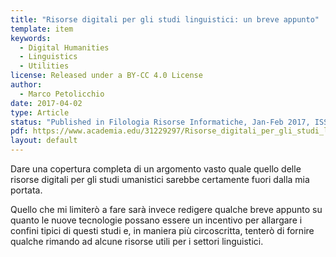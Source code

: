 ```yaml
---
title: "Risorse digitali per gli studi linguistici: un breve appunto"
template: item
keywords: 
  - Digital Humanities
  - Linguistics
  - Utilities
license: Released under a BY-CC 4.0 License
author:
  - Marco Petolicchio
date: 2017-04-02
type: Article
status: "Published in Filologia Risorse Informatiche, Jan-Feb 2017, ISSN: 2496-6223"
pdf: https://www.academia.edu/31229297/Risorse_digitali_per_gli_studi_linguistici_un_breve_appunto_in_Filologia_Risorse_Informatiche_gennaio-febbraio_2017
layout: default
---
```


Dare una copertura completa di un argomento vasto quale quello delle risorse digitali per gli studi umanistici sarebbe certamente fuori dalla mia portata.

Quello che mi limiterò a fare sarà invece redigere qualche breve appunto su quanto le nuove tecnologie possano essere un incentivo per allargare i confini tipici di questi studi e, in maniera più circoscritta, tenterò di fornire qualche rimando ad alcune risorse utili per i settori linguistici.